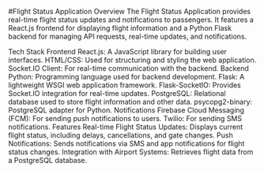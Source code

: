 #Flight Status Application
Overview
The Flight Status Application provides real-time flight status updates and notifications to passengers. It features a React.js frontend for displaying flight information and a Python Flask backend for managing API requests, real-time updates, and notifications.

Tech Stack
Frontend
React.js: A JavaScript library for building user interfaces.
HTML/CSS: Used for structuring and styling the web application.
Socket.IO Client: For real-time communication with the backend.
Backend
Python: Programming language used for backend development.
Flask: A lightweight WSGI web application framework.
Flask-SocketIO: Provides Socket.IO integration for real-time updates.
PostgreSQL: Relational database used to store flight information and other data.
psycopg2-binary: PostgreSQL adapter for Python.
Notifications
Firebase Cloud Messaging (FCM): For sending push notifications to users.
Twilio: For sending SMS notifications.
Features
Real-time Flight Status Updates: Displays current flight status, including delays, cancellations, and gate changes.
Push Notifications: Sends notifications via SMS and app notifications for flight status changes.
Integration with Airport Systems: Retrieves flight data from a PostgreSQL database.
